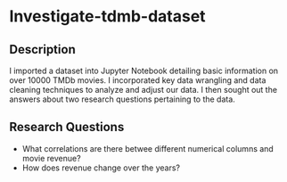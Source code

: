 # Investigate-tdmb-dataset

## Description
I imported a dataset into Jupyter Notebook detailing basic information on over 10000 TMDb movies. I incorporated key data wrangling and data cleaning techniques to analyze and adjust our data. I then sought out the answers about two research questions pertaining to the data. 

## Research Questions
* What correlations are there betwee different numerical columns and movie revenue?
* How does revenue change over the years?

